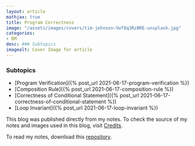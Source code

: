 ```yaml
---
layout: article
mathjax: true
title: Program Correctness
image: "/assets/images/covers/tim-johnson-Vwf8q3RzBRE-unsplash.jpg"
categories:
- DM
desc: ### Subtopics 
imagealt: Cover Image for article
---
```


### Subtopics
- [Program Verification]({% post_url 2021-06-17-program-verification %})
- [Composition Rule]({% post_url 2021-06-17-composition-rule %})
- [Correctness of Conditional Statement]({% post_url 2021-06-17-correctness-of-conditional-statement %})
- [Loop Invariant]({% post_url 2021-06-17-loop-invariant %})

This blog was published directly from my notes.
To check the source of my notes and images used in this blog, visit <a href="/credits.html" target="_blank">Credits</a>.

To read my notes, download this <a href="https://github.com/bovem/CS" target="blank">repository</a>.